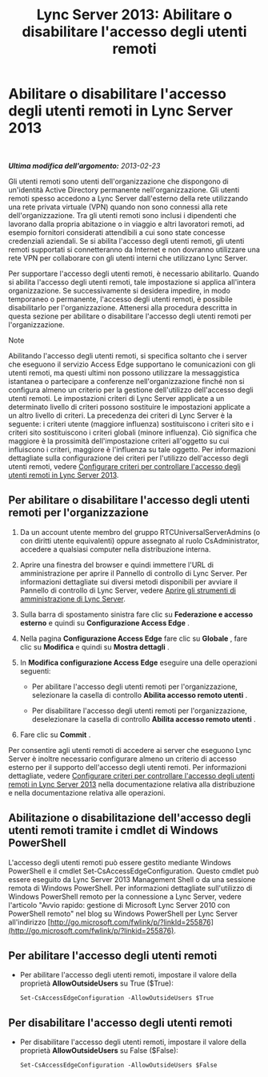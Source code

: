 ﻿---
title: "Lync Server 2013: Abilitare o disabilitare l'accesso degli utenti remoti"
TOCTitle: Abilitare o disabilitare l'accesso degli utenti remoti
ms:assetid: cd9d3ddc-4839-457a-86d9-b15413e74002
ms:mtpsurl: https://technet.microsoft.com/it-it/library/Gg182586(v=OCS.15)
ms:contentKeyID: 49301998
ms.date: 08/24/2015
mtps_version: v=OCS.15
ms.translationtype: HT
---

# Abilitare o disabilitare l'accesso degli utenti remoti in Lync Server 2013

 

_**Ultima modifica dell'argomento:** 2013-02-23_

Gli utenti remoti sono utenti dell'organizzazione che dispongono di un'identità Active Directory permanente nell'organizzazione. Gli utenti remoti spesso accedono a Lync Server dall'esterno della rete utilizzando una rete privata virtuale (VPN) quando non sono connessi alla rete dell'organizzazione. Tra gli utenti remoti sono inclusi i dipendenti che lavorano dalla propria abitazione o in viaggio e altri lavoratori remoti, ad esempio fornitori considerati attendibili a cui sono state concesse credenziali aziendali. Se si abilita l'accesso degli utenti remoti, gli utenti remoti supportati si connetteranno da Internet e non dovranno utilizzare una rete VPN per collaborare con gli utenti interni che utilizzano Lync Server.

Per supportare l'accesso degli utenti remoti, è necessario abilitarlo. Quando si abilita l'accesso degli utenti remoti, tale impostazione si applica all'intera organizzazione. Se successivamente si desidera impedire, in modo temporaneo o permanente, l'accesso degli utenti remoti, è possibile disabilitarlo per l'organizzazione. Attenersi alla procedura descritta in questa sezione per abilitare o disabilitare l'accesso degli utenti remoti per l'organizzazione.


> [!NOTE]
> Abilitando l'accesso degli utenti remoti, si specifica soltanto che i server che eseguono il servizio Access Edge supportano le comunicazioni con gli utenti remoti, ma questi ultimi non possono utilizzare la messaggistica istantanea o partecipare a conferenze nell'organizzazione finché non si configura almeno un criterio per la gestione dell'utilizzo dell'accesso degli utenti remoti. Le impostazioni criteri di Lync Server applicate a un determinato livello di criteri possono sostituire le impostazioni applicate a un altro livello di criteri. La precedenza dei criteri di Lync Server è la seguente: i criteri utente (maggiore influenza) sostituiscono i criteri sito e i criteri sito sostituiscono i criteri globali (minore influenza). Ciò significa che maggiore è la prossimità dell'impostazione criteri all'oggetto su cui influiscono i criteri, maggiore è l'influenza su tale oggetto. Per informazioni dettagliate sulla configurazione dei criteri per l'utilizzo dell'accesso degli utenti remoti, vedere <A href="lync-server-2013-configure-policies-to-control-remote-user-access.md">Configurare criteri per controllare l'accesso degli utenti remoti in Lync Server 2013</A>.



## Per abilitare o disabilitare l'accesso degli utenti remoti per l'organizzazione

1.  Da un account utente membro del gruppo RTCUniversalServerAdmins (o con diritti utente equivalenti) oppure assegnato al ruolo CsAdministrator, accedere a qualsiasi computer nella distribuzione interna.

2.  Aprire una finestra del browser e quindi immettere l'URL di amministrazione per aprire il Pannello di controllo di Lync Server. Per informazioni dettagliate sui diversi metodi disponibili per avviare il Pannello di controllo di Lync Server, vedere [Aprire gli strumenti di amministrazione di Lync Server](lync-server-2013-open-lync-server-administrative-tools.md).

3.  Sulla barra di spostamento sinistra fare clic su **Federazione e accesso esterno** e quindi su **Configurazione Access Edge** .

4.  Nella pagina **Configurazione Access Edge** fare clic su **Globale** , fare clic su **Modifica** e quindi su **Mostra dettagli** .

5.  In **Modifica configurazione Access Edge** eseguire una delle operazioni seguenti:
    
      - Per abilitare l'accesso degli utenti remoti per l'organizzazione, selezionare la casella di controllo **Abilita accesso remoto utenti** .
    
      - Per disabilitare l'accesso degli utenti remoti per l'organizzazione, deselezionare la casella di controllo **Abilita accesso remoto utenti** .

6.  Fare clic su **Commit** .

Per consentire agli utenti remoti di accedere ai server che eseguono Lync Server è inoltre necessario configurare almeno un criterio di accesso esterno per il supporto dell'accesso degli utenti remoti. Per informazioni dettagliate, vedere [Configurare criteri per controllare l'accesso degli utenti remoti in Lync Server 2013](lync-server-2013-configure-policies-to-control-remote-user-access.md) nella documentazione relativa alla distribuzione e nella documentazione relativa alle operazioni.

## Abilitazione o disabilitazione dell'accesso degli utenti remoti tramite i cmdlet di Windows PowerShell

L'accesso degli utenti remoti può essere gestito mediante Windows PowerShell e il cmdlet Set-CsAccessEdgeConfiguration. Questo cmdlet può essere eseguito da Lync Server 2013 Management Shell o da una sessione remota di Windows PowerShell. Per informazioni dettagliate sull'utilizzo di Windows PowerShell remoto per la connessione a Lync Server, vedere l'articolo "Avvio rapido: gestione di Microsoft Lync Server 2010 con PowerShell remoto" nel blog su Windows PowerShell per Lync Server all'indirizzo [http://go.microsoft.com/fwlink/p/?linkId=255876](http://go.microsoft.com/fwlink/p/?linkid=255876).

## Per abilitare l'accesso degli utenti remoti

  - Per abilitare l'accesso degli utenti remoti, impostare il valore della proprietà **AllowOutsideUsers** su True ($True):
    
        Set-CsAccessEdgeConfiguration -AllowOutsideUsers $True

## Per disabilitare l'accesso degli utenti remoti

  - Per disabilitare l'accesso degli utenti remoti, impostare il valore della proprietà **AllowOutsideUsers** su False ($False):
    
        Set-CsAccessEdgeConfiguration -AllowOutsideUsers $False

